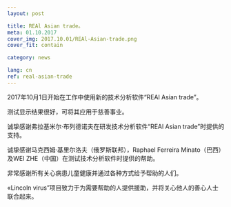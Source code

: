 ```yaml
---
layout: post

title: REAl Asian trade。
meta: 01.10.2017
cover_img: 2017.10.01/REAl-Asian-trade.png
cover_fit: contain

category: news

lang: cn
ref: real-asian-trade
---
```


2017年10月1日开始在工作中使用新的技术分析软件“REAl Asian trade”。

测试显示结果很好，可将其应用于慈善事业。

诚挚感谢弗拉基米尔·布列德诺夫在研发技术分析软件“REAl Asian trade”时提供的支持。

诚挚感谢马克西姆·基里尔洛夫（俄罗斯联邦），Raphael Ferreira Minato（巴西）及WEI ZHE（中国）在测试技术分析软件时提供的帮助。

非常感谢所有关心病患儿童健康并通过各种方式给予帮助的人们。

«Lincoln virus”项目致力于为需要帮助的人提供援助，并将关心他人的善心人士联合起来。



